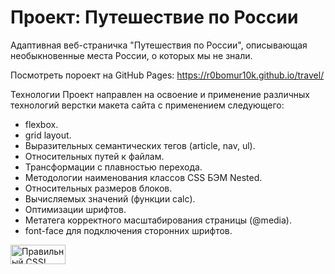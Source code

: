 # Проект: Путешествие по России

Адаптивная веб-страничка "Путешествия по России", описывающая необыкновенные места России, о которых мы не знали.

Посмотреть пороект на GitHub Pages: https://r0bomur10k.github.io/travel/

Технологии
Проект направлен на освоение и применение различных технологий верстки макета сайта с применением следующего:

- flexbox.
- grid layout.
- Выразительных семантических тегов (article, nav, ul).
- Относительных путей к файлам.
- Трансформации с плавностью перехода.
- Методологии наименования классов CSS БЭМ Nested.
- Относительных размеров блоков.
- Вычисляемых значений (функции calc).
- Оптимизации шрифтов.
- Метатега корректного масштабирования страницы (@media).
- font-face для подключения сторонних шрифтов.

<p>
    <a href="https://jigsaw.w3.org/css-validator/check/referer">
        <img style="border:0;width:88px;height:31px"
            src="https://jigsaw.w3.org/css-validator/images/vcss-blue"
            alt="Правильный CSS!" />
    </a>
</p>
      